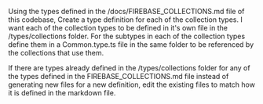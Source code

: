 Using the types defined in the /docs/FIREBASE_COLLECTIONS.md file of this codebase, Create a type definition for each of the collection types. I want each of the collection types to be defined in it's own file in the /types/collections folder. For the subtypes in each of the collection types define them in a Common.type.ts file in the same folder to be referenced by the collections that use them. 

If there are types already defined in the /types/collections folder for any of the types defined in the FIREBASE_COLLECTIONS.md file instead of generating new files for a new definition, edit the existing files to match how it is defined in the markdown file.